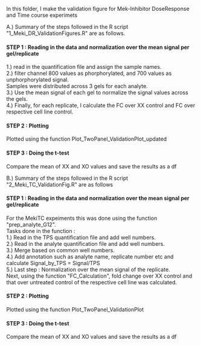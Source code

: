 In this folder, I make the validation figure for Mek-Inhibitor DoseResponse and Time course experimets

A.) Summary of the steps followed in the R script "1_Meki_DR_ValidationFigures.R" are as follows.

#### STEP 1 : Reading in the data and normalization over the mean signal per gel/replicate 
1.) read in the quantification file and assign the sample names.    
2.) filter channel 800 values as phorphorylated, and 700 values as unphorphorylated signal.   
Samples were distributed across 3 gels for each analyte.   
3.) Use the mean signal of each gel to normalize the signal values across the gels.    
4.) Finally, for each replicate, I calculate the FC over XX control and FC over respective cell line control.    

#### STEP 2 : Plotting         
Plotted using the function Plot_TwoPanel_ValidationPlot_updated    

#### STEP 3 : Doing the t-test    
Compare the mean of XX and XO values and save the results as a df     

B.) Summary of the steps followed in the R script "2_Meki_TC_ValidationFig.R" are as follows   

#### STEP 1 : Reading in the data and normalization over the mean signal per gel/replicate      
For the MekiTC expeiments this was done using the function "prep_analyte_G12".     
Tasks done in the function :    
1.) Read in the TPS quantification file and add well numbers.    
2.) Read in the analyte quantification file and add well numbers.     
3.) Merge based on common well numbers.    
4.) Add annotation such as analyte name, replicate number etc and calculate Signal_by_TPS = Signal/TPS    
5.) Last step : Normalization over the mean signal of the replicate.    
Next, using the function "FC_Calculation", fold change over XX control and that over untreated control of the respective cell line was calculated.    

#### STEP 2 : Plotting     
Plotted using the function Plot_TwoPanel_ValidationPlot    

#### STEP 3 : Doing the t-test     
Compare the mean of XX and XO values and save the results as a df    









